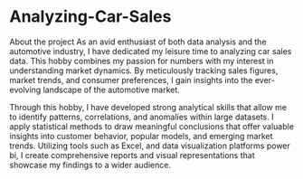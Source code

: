 # Analyzing-Car-Sales
About the project
As an avid enthusiast of both data analysis and the automotive industry, I have dedicated my leisure time to analyzing car sales data. This hobby combines my passion for numbers with my interest in understanding market dynamics. By meticulously tracking sales figures, market trends, and consumer preferences, I gain insights into the ever-evolving landscape of the automotive market.

Through this hobby, I have developed strong analytical skills that allow me to identify patterns, correlations, and anomalies within large datasets. I apply statistical methods to draw meaningful conclusions that offer valuable insights into customer behavior, popular models, and emerging market trends. Utilizing tools such as Excel, and data visualization platforms power bi, I create comprehensive reports and visual representations that showcase my findings to a wider audience.
